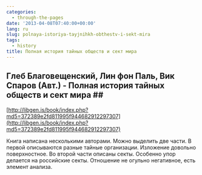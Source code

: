 ```yaml
---
categories:
  - through-the-pages
date: '2013-04-08T07:40:00+00:00'
lang: ru
slug: polnaya-istoriya-tayjnihkh-obthestv-i-sekt-mira
tags:
  - history
title: Полная история тайных обществ и сект мира
---
```



## Глеб Благовещенский, Лин фон Паль, Вик Спаров (Авт.) - Полная история тайных обществ и сект мира ##

[http://libgen.is/book/index.php?md5=372389e2fd811995f944682912297307](http://libgen.is/book/index.php?md5=372389e2fd811995f944682912297307)  

Книга написана несколькими авторами. Можно выделить две части. В первой описываются разные тайные организации. Изложение довольно поверхностное. Во второй части описаны секты. Особенно упор делается на российские секты. Отношение не огульно негативное, есть элемент анализа.  
